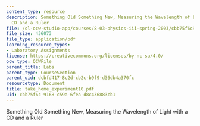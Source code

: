 ```yaml
---
content_type: resource
description: Something Old Something New, Measuring the Wavelength of Light with a
  CD and a Ruler
file: /ol-ocw-studio-app/courses/8-03-physics-iii-spring-2003/cbb75f6c9168c59a6fead8c436883cb1_take_home_experiment10.pdf
file_size: 436073
file_type: application/pdf
learning_resource_types:
- Laboratory Assignments
license: https://creativecommons.org/licenses/by-nc-sa/4.0/
ocw_type: OCWFile
parent_title: Labs
parent_type: CourseSection
parent_uid: dcbfd417-8c2d-cb2c-b9f9-d36db4a370fc
resourcetype: Document
title: take_home_experiment10.pdf
uid: cbb75f6c-9168-c59a-6fea-d8c436883cb1
---
```

Something Old Something New, Measuring the Wavelength of Light with a CD and a Ruler